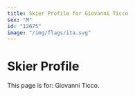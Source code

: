 ```yaml
---
title: Skier Profile for Giovanni Ticco
sex: "M"
id: "12675"
image: "/img/flags/ita.svg" 
---
```


# Skier Profile

This page is for: Giovanni Ticco.
    